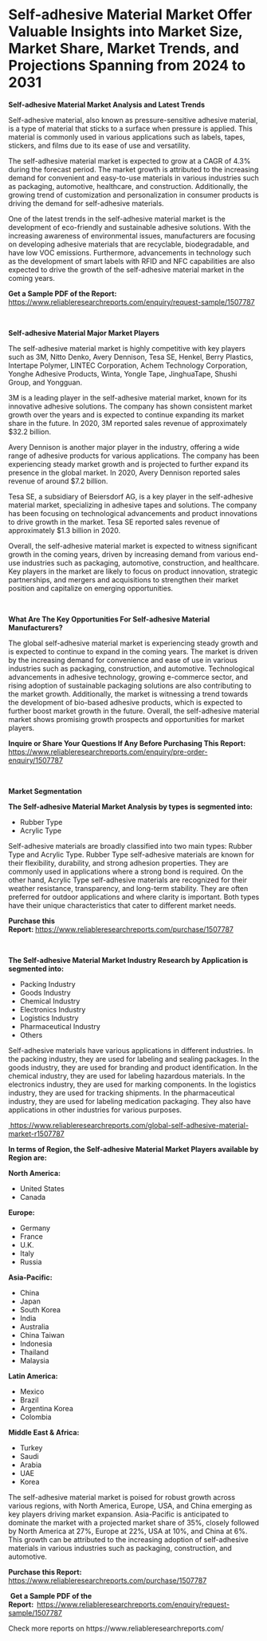<p><h1>Self-adhesive Material Market Offer Valuable Insights into Market Size, Market Share, Market Trends, and Projections Spanning from 2024 to 2031</h1></p><p><strong>Self-adhesive Material Market Analysis and Latest Trends</strong></p>
<p><p>Self-adhesive material, also known as pressure-sensitive adhesive material, is a type of material that sticks to a surface when pressure is applied. This material is commonly used in various applications such as labels, tapes, stickers, and films due to its ease of use and versatility.</p><p>The self-adhesive material market is expected to grow at a CAGR of 4.3% during the forecast period. The market growth is attributed to the increasing demand for convenient and easy-to-use materials in various industries such as packaging, automotive, healthcare, and construction. Additionally, the growing trend of customization and personalization in consumer products is driving the demand for self-adhesive materials.</p><p>One of the latest trends in the self-adhesive material market is the development of eco-friendly and sustainable adhesive solutions. With the increasing awareness of environmental issues, manufacturers are focusing on developing adhesive materials that are recyclable, biodegradable, and have low VOC emissions. Furthermore, advancements in technology such as the development of smart labels with RFID and NFC capabilities are also expected to drive the growth of the self-adhesive material market in the coming years.</p></p>
<p><strong>Get a Sample PDF of the Report:&nbsp;</strong> <a href="https://www.reliableresearchreports.com/enquiry/request-sample/1507787">https://www.reliableresearchreports.com/enquiry/request-sample/1507787</a></p>
<p>&nbsp;</p>
<p><strong>Self-adhesive Material Major Market Players</strong></p>
<p><p>The self-adhesive material market is highly competitive with key players such as 3M, Nitto Denko, Avery Dennison, Tesa SE, Henkel, Berry Plastics, Intertape Polymer, LINTEC Corporation, Achem Technology Corporation, Yonghe Adhesive Products, Winta, Yongle Tape, JinghuaTape, Shushi Group, and Yongguan.</p><p>3M is a leading player in the self-adhesive material market, known for its innovative adhesive solutions. The company has shown consistent market growth over the years and is expected to continue expanding its market share in the future. In 2020, 3M reported sales revenue of approximately $32.2 billion.</p><p>Avery Dennison is another major player in the industry, offering a wide range of adhesive products for various applications. The company has been experiencing steady market growth and is projected to further expand its presence in the global market. In 2020, Avery Dennison reported sales revenue of around $7.2 billion.</p><p>Tesa SE, a subsidiary of Beiersdorf AG, is a key player in the self-adhesive material market, specializing in adhesive tapes and solutions. The company has been focusing on technological advancements and product innovations to drive growth in the market. Tesa SE reported sales revenue of approximately $1.3 billion in 2020.</p><p>Overall, the self-adhesive material market is expected to witness significant growth in the coming years, driven by increasing demand from various end-use industries such as packaging, automotive, construction, and healthcare. Key players in the market are likely to focus on product innovation, strategic partnerships, and mergers and acquisitions to strengthen their market position and capitalize on emerging opportunities.</p></p>
<p>&nbsp;</p>
<p><strong>What Are The Key Opportunities For Self-adhesive Material Manufacturers?</strong></p>
<p><p>The global self-adhesive material market is experiencing steady growth and is expected to continue to expand in the coming years. The market is driven by the increasing demand for convenience and ease of use in various industries such as packaging, construction, and automotive. Technological advancements in adhesive technology, growing e-commerce sector, and rising adoption of sustainable packaging solutions are also contributing to the market growth. Additionally, the market is witnessing a trend towards the development of bio-based adhesive products, which is expected to further boost market growth in the future. Overall, the self-adhesive material market shows promising growth prospects and opportunities for market players.</p></p>
<p><strong>Inquire or Share Your Questions If Any Before Purchasing This Report:</strong> <a href="https://www.reliableresearchreports.com/enquiry/pre-order-enquiry/1507787">https://www.reliableresearchreports.com/enquiry/pre-order-enquiry/1507787</a></p>
<p>&nbsp;</p>
<p><strong>Market Segmentation</strong></p>
<p><strong>The Self-adhesive Material Market Analysis by types is segmented into:</strong></p>
<p><ul><li>Rubber Type</li><li>Acrylic Type</li></ul></p>
<p><p>Self-adhesive materials are broadly classified into two main types: Rubber Type and Acrylic Type. Rubber Type self-adhesive materials are known for their flexibility, durability, and strong adhesion properties. They are commonly used in applications where a strong bond is required. On the other hand, Acrylic Type self-adhesive materials are recognized for their weather resistance, transparency, and long-term stability. They are often preferred for outdoor applications and where clarity is important. Both types have their unique characteristics that cater to different market needs.</p></p>
<p><strong>Purchase this Report:&nbsp;</strong><a href="https://www.reliableresearchreports.com/purchase/1507787">https://www.reliableresearchreports.com/purchase/1507787</a></p>
<p>&nbsp;</p>
<p><strong>The Self-adhesive Material Market Industry Research by Application is segmented into:</strong></p>
<p><ul><li>Packing Industry</li><li>Goods Industry</li><li>Chemical Industry</li><li>Electronics Industry</li><li>Logistics Industry</li><li>Pharmaceutical Industry</li><li>Others</li></ul></p>
<p><p>Self-adhesive materials have various applications in different industries. In the packing industry, they are used for labeling and sealing packages. In the goods industry, they are used for branding and product identification. In the chemical industry, they are used for labeling hazardous materials. In the electronics industry, they are used for marking components. In the logistics industry, they are used for tracking shipments. In the pharmaceutical industry, they are used for labeling medication packaging. They also have applications in other industries for various purposes.</p></p>
<p><a href="https://www.reliableresearchreports.com/global-self-adhesive-material-market-r1507787">&nbsp;https://www.reliableresearchreports.com/global-self-adhesive-material-market-r1507787</a></p>
<p><strong>In terms of Region, the Self-adhesive Material Market Players available by Region are:</strong></p>
<p>
    <p> <strong> North America: </strong>
        <ul>
            <li>United States</li>
            <li>Canada</li>
        </ul>
        </p> 
    <p> <strong> Europe: </strong>
        <ul>
            <li>Germany</li>
            <li>France</li>
            <li>U.K.</li>
            <li>Italy</li>
            <li>Russia</li>
        </ul>
        </p> 
    <p> <strong> Asia-Pacific: </strong>
        <ul>
            <li>China</li>
            <li>Japan</li>
            <li>South Korea</li>
            <li>India</li>
            <li>Australia</li>
            <li>China Taiwan</li>
            <li>Indonesia</li>
            <li>Thailand</li>
            <li>Malaysia</li>
        </ul>
        </p> 
    <p> <strong> Latin America: </strong>
        <ul>
            <li>Mexico</li>
            <li>Brazil</li>
            <li>Argentina Korea</li>
            <li>Colombia</li>
        </ul>
        </p> 
    <p> <strong> Middle East & Africa: </strong>
        <ul>
            <li>Turkey</li>
            <li>Saudi</li>
            <li>Arabia</li>
            <li>UAE</li>
            <li>Korea</li>
        </ul>
    </p>
    </p>
<p><p>The self-adhesive material market is poised for robust growth across various regions, with North America, Europe, USA, and China emerging as key players driving market expansion. Asia-Pacific is anticipated to dominate the market with a projected market share of 35%, closely followed by North America at 27%, Europe at 22%, USA at 10%, and China at 6%. This growth can be attributed to the increasing adoption of self-adhesive materials in various industries such as packaging, construction, and automotive.</p></p>
<p><strong>Purchase this Report: </strong><a href="https://www.reliableresearchreports.com/purchase/1507787">https://www.reliableresearchreports.com/purchase/1507787</a></p>
<p>&nbsp;<strong>Get a Sample PDF of the Report:&nbsp;&nbsp;</strong><a href="https://www.reliableresearchreports.com/enquiry/request-sample/1507787">https://www.reliableresearchreports.com/enquiry/request-sample/1507787</a></p>
<p><strong></strong></p>
<p>Check more reports on https://www.reliableresearchreports.com/</p>